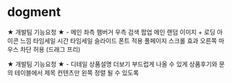 # dogment

★ 개발팀 기능요청 ★ - 메인
  좌측 햄버거
  우측 검색 팝업
  메인 랜덤 이미지 + 로딩 아이콘 느낌
  타임세일 시간
  타임세일 슬라이드
  폰트 적용
  풀페이지
  스크롤 효과
  오른쪽 마우스 차단 허용 (드래그 프리)


★ 개발팀 기능요청 ★ - 디테일
  상품설명 더보기 부드럽게 나올 수 있게
  상품후기와 문의 테이블에서 제목 컨텐츠만 왼쪽 정렬 될 수 있도록

